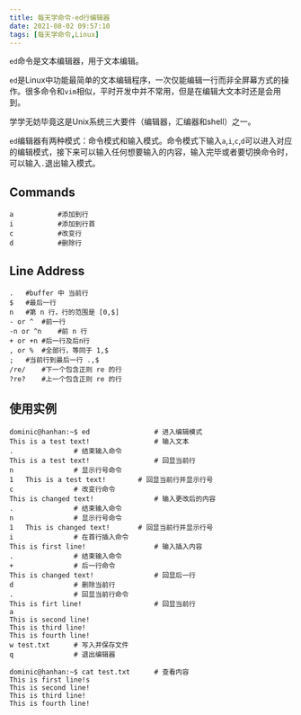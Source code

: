 ```yaml
---
title: 每天学命令-ed行编辑器
date: 2021-08-02 09:57:10
tags: [每天学命令,Linux]
---
```


`ed`命令是文本编辑器，用于文本编辑。

`ed`是Linux中功能最简单的文本编辑程序，一次仅能编辑一行而非全屏幕方式的操作。很多命令和`vim`相似，平时开发中并不常用，但是在编辑大文本时还是会用到。

学学无妨毕竟这是Unix系统三大要件（编辑器，汇编器和shell）之一。

`ed`编辑器有两种模式：命令模式和输入模式。命令模式下输入`a`,`i`,`c`,`d`可以进入对应的编辑模式，接下来可以输入任何想要输入的内容，输入完毕或者要切换命令时，可以输入`.`退出输入模式。
## Commands
```
a           #添加到行
i           #添加到行首
c           #改变行
d           #删除行
```
## Line Address
```
.	#buffer 中 当前行
$	#最后一行
n	#第 n 行，行的范围是 [0,$]
- or ^	#前一行
-n or ^n	#前 n 行
+ or +n	#后一行及后n行
, or %	#全部行，等同于 1,$
;	#当前行到最后一行 .,$
/re/	#下一个包含正则 re 的行
?re?	#上一个包含正则 re 的行
```

## 使用实例
```
dominic@hanhan:~$ ed                # 进入编辑模式
This is a test text!                # 输入文本
.               # 结束输入命令
This is a test text!                # 回显当前行
n               # 显示行号命令
1	This is a test text!        # 回显当前行并显示行号
c               # 改变行命令
This is changed text!               # 输入更改后的内容
.               # 结束输入命令
n               # 显示行号命令
1	This is changed text!       # 回显当前行并显示行号
i               # 在首行插入命令
This is first line!                 # 输入插入内容
.               # 结束输入命令
+               # 后一行命令
This is changed text!               # 回显后一行
d               # 删除当前行 
.               # 回显当前行命令
This is firt line!                  # 回显当前行
a
This is second line!
This is third line!
This is fourth line!
w test.txt      # 写入并保存文件
q               # 退出编辑器

dominic@hanhan:~$ cat test.txt      # 查看内容
This is first line!s
This is second line!
This is third line!
This is fourth line!
```